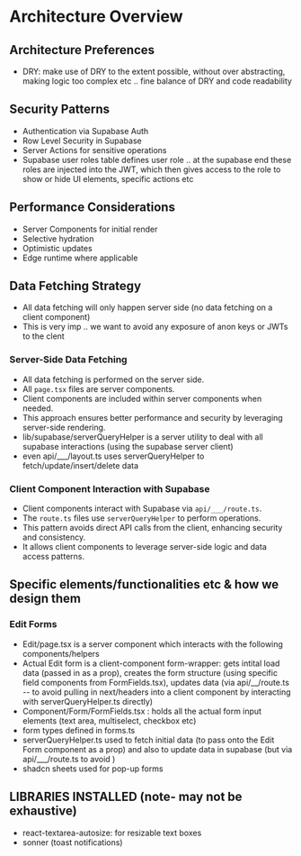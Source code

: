 # Architecture Overview

## Architecture Preferences
- DRY: make use of DRY to the extent possible, without over abstracting, making logic too complex etc .. fine balance of DRY and code readability 

## Security Patterns
- Authentication via Supabase Auth
- Row Level Security in Supabase
- Server Actions for sensitive operations
- Supabase user roles table defines user role .. at the supabase end these roles are injected into the JWT, which then gives access to the role to show or hide UI elements, specific actions etc

## Performance Considerations
- Server Components for initial render
- Selective hydration
- Optimistic updates
- Edge runtime where applicable 

## Data Fetching Strategy
- All data fetching will only happen server side (no data fetching on a client component)
- This is very imp .. we want to avoid any exposure of anon keys or JWTs to the clent

### Server-Side Data Fetching
- All data fetching is performed on the server side.
- All `page.tsx` files are server components.
- Client components are included within server components when needed.
- This approach ensures better performance and security by leveraging server-side rendering.
- lib/supabase/serverQueryHelper is a server utility to deal with all supabase interactions (using the supabase server client)
- even api/___/layout.ts uses serverQueryHelper to fetch/update/insert/delete data

### Client Component Interaction with Supabase
- Client components interact with Supabase via `api/___/route.ts`.
- The `route.ts` files use `serverQueryHelper` to perform operations.
- This pattern avoids direct API calls from the client, enhancing security and consistency.
- It allows client components to leverage server-side logic and data access patterns. 

## Specific elements/functionalities etc & how we design them

### Edit Forms
- Edit/page.tsx is a server component which interacts with the following components/helpers
- Actual Edit form is a client-component form-wrapper: gets intital load data (passed in as a prop), creates the form structure (using specific field components from FormFields.tsx), updates data (via api/__/route.ts -- to avoid pulling in next/headers into a client component by interacting with serverQueryHelper.ts directly) 
- Component/Form/FormFields.tsx : holds all the actual form input elements (text area, multiselect, checkbox etc)
- form types defined in forms.ts
- serverQueryHelper.ts used to fetch initial data (to pass onto the Edit Form component as a prop) and also to update data in supabase (but via api/___/route.ts to avoid )
- shadcn sheets used for pop-up forms

## LIBRARIES INSTALLED (note- may not be exhaustive)
- react-textarea-autosize: for resizable text boxes 
- sonner (toast notifications)